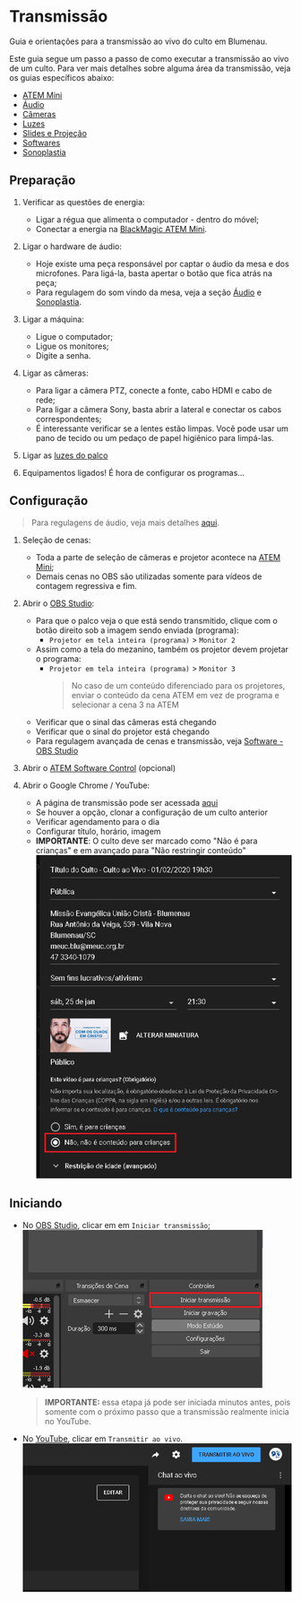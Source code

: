 # Transmissão

Guia e orientações para a transmissão ao vivo do culto em Blumenau.

Este guia segue um passo a passo de como executar a transmissão ao vivo de um culto.
Para ver mais detalhes sobre alguma área da transmissão, veja os guias específicos abaixo:

- [ATEM Mini](./atem-mini.md)
- [Áudio](./audio.md)
- [Câmeras](./cameras.md)
- [Luzes](./luzes.md)
- [Slides e Projeção](./slides.md)
- [Softwares](./software.md)
- [Sonoplastia](./sonoplastia.md)

## Preparação

1. Verificar as questões de energia:
   - Ligar a régua que alimenta o computador - dentro do móvel;
   - Conectar a energia na [BlackMagic ATEM Mini](./atem-mini.md).

2. Ligar o hardware de áudio:
   - Hoje existe uma peça responsável por captar o áudio da mesa e dos microfones.
   Para ligá-la, basta apertar o botão que fica atrás na peça;
   - Para regulagem do som vindo da mesa, veja a seção [Áudio](./audio.md) e [Sonoplastia](./sonoplastia.md).

3. Ligar a máquina:
   - Ligue o computador;
   - Ligue os monitores;
   - Digite a senha.

4. Ligar as câmeras:
   - Para ligar a câmera PTZ, conecte a fonte, cabo HDMI e cabo de rede;
   - Para ligar a câmera Sony, basta abrir a lateral e conectar os cabos correspondentes;
   - É interessante verificar se a lentes estão limpas. Você pode usar um pano de tecido ou um pedaço de papel higiênico para limpá-las.

5. Ligar as [luzes do palco](./luzes.md)

6. Equipamentos ligados! É hora de configurar os programas...

## Configuração

> Para regulagens de áudio, veja mais detalhes [aqui](./audio.md).

1. Seleção de cenas:
   - Toda a parte de seleção de câmeras e projetor acontece na [ATEM Mini](./atem-mini.md);
   - Demais cenas no OBS são utilizadas somente para vídeos de contagem regressiva e fim.

2. Abrir o [OBS Studio](./software.md#obs-studio):
   - Para que o palco veja o que está sendo transmitido, clique com o botão direito sob a imagem sendo enviada (programa):
     - `Projetor em tela inteira (programa)` > `Monitor 2`
   - Assim como a tela do mezanino, também os projetor devem projetar o programa:
     - `Projetor em tela inteira (programa)` > `Monitor 3`
       > No caso de um conteúdo diferenciado para os projetores, enviar o conteúdo da cena ATEM em vez de programa e selecionar a cena 3 na ATEM
   - Verificar que o sinal das câmeras está chegando
   - Verificar que o sinal do projetor está chegando
   - Para regulagem avançada de cenas e transmissão, veja [Software - OBS Studio](./software.md#obs-studio)

3. Abrir o [ATEM Software Control](./software.md#atem-software-control) (opcional)

4. Abrir o Google Chrome / YouTube:
   - A página de transmissão pode ser acessada [aqui](https://studio.youtube.com/channel/UCD9zslKV3jrJb3pslWe32Bw/livestreaming/dashboard)
   - Se houver a opção, clonar a configuração de um culto anterior
   - Verificar agendamento para o dia
   - Configurar título, horário, imagem
   - **IMPORTANTE**: O culto deve ser marcado como "Não é para crianças" e em avançado para "Não restringir conteúdo"
     ![YouTube](imgs/youtube-detalhes-transmissao.png)

## Iniciando

- No [OBS Studio](./software.md#obs-studio), clicar em em `Iniciar transmissão`;  
  ![Iniciar transmissão](imgs/obs-iniciar-transmissao.png)
  > **IMPORTANTE:** essa etapa já pode ser iniciada minutos antes, pois somente com o próximo passo que a transmissão realmente inicia no YouTube.
- No [YouTube](https://studio.youtube.com/channel/UCD9zslKV3jrJb3pslWe32Bw/livestreaming/dashboard), clicar em `Transmitir ao vivo`.
  ![Transmitir ao Vivo](imgs/youtube-transmitir-ao-vivo.png)
